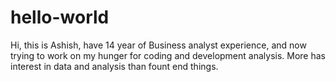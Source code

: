 # hello-world

Hi, this is Ashish, have 14 year of Business analyst experience, and now trying to work on my hunger for coding and development analysis.
More has interest in data and analysis than fount end things.
